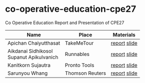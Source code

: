 # co-operative-education-cpe27
Co Operative Education Report and Presentation of CPE27

| Name | Place | Materials |
|------|---------|-----------|
| Apichan Chaiyutthasat | TakeMeTour |[report](https://docs.google.com/document/d/14wYJracxDD2qTnhfq3KORwIr28yFai0WWLkftxAVQ2Y/edit?usp=sharing) [slide](https://docs.google.com/presentation/d/1-C6bvdotQdtTuOPn4IVprtcLu_RiSBk33zHbjgjH7kc/present#slide=id.p)|
| Aikdanai Sidhikosol <br> Supanut Apikulvanich| Runnables | [report]() [slide]()|
| Kanitkorn Sujautra | Pronto Tools |[report]() [slide]()|
| Sarunyou Whang | Thomson Reuters |[report](https://docs.google.com/document/d/1qIaKH5aC3dw8mjSOnnwMw0J6o1Mv3aQ1_EOz8d_TqWM/edit?usp=sharing) [slide](https://docs.google.com/presentation/d/1ns27AZsOuDGlHS96DHRhCiTOZLOeQER_cFcHYWrSmAM/edit#slide=id.g35f391192_04)|
